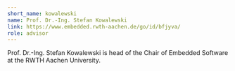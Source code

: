 ```yaml
---
short_name: kowalewski
name: Prof. Dr.-Ing. Stefan Kowalewski
link: https://www.embedded.rwth-aachen.de/go/id/bfjyva/
role: advisor
---
```


Prof. Dr.-Ing. Stefan Kowalewski is head of the Chair of Embedded Software at the RWTH Aachen University.